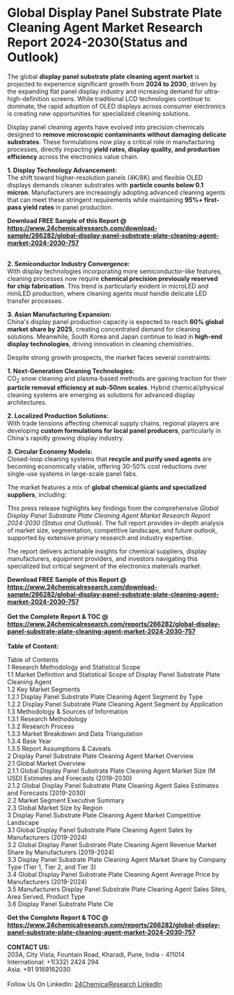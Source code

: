 <h1>Global Display Panel Substrate Plate Cleaning Agent Market Research Report 2024-2030(Status and Outlook)</h1><p>The global <strong>display panel substrate plate cleaning agent market</strong> is projected to experience significant growth from <strong>2024 to 2030</strong>, driven by the expanding flat panel display industry and increasing demand for ultra-high-definition screens. While traditional LCD technologies continue to dominate, the rapid adoption of OLED displays across consumer electronics is creating new opportunities for specialized cleaning solutions.</p><p>Display panel cleaning agents have evolved into precision chemicals designed to <strong>remove microscopic contaminants without damaging delicate substrates</strong>. These formulations now play a critical role in manufacturing processes, directly impacting <strong>yield rates, display quality, and production efficiency</strong> across the electronics value chain.</p><p><strong>1. Display Technology Advancement:</strong><br>
The shift toward higher-resolution panels (4K/8K) and flexible OLED displays demands cleaner substrates with <strong>particle counts below 0.1 micron</strong>. Manufacturers are increasingly adopting advanced cleaning agents that can meet these stringent requirements while maintaining <strong>95%+ first-pass yield rates</strong> in panel production.</p><div><b>Download FREE Sample of this Report @ 
            <a href="https://www.24chemicalresearch.com/download-sample/266282/global-display-panel-substrate-plate-cleaning-agent-market-2024-2030-757">
            https://www.24chemicalresearch.com/download-sample/266282/global-display-panel-substrate-plate-cleaning-agent-market-2024-2030-757</a></b></div><br><p><strong>2. Semiconductor Industry Convergence:</strong><br>
With display technologies incorporating more semiconductor-like features, cleaning processes now require <strong>chemical precision previously reserved for chip fabrication</strong>. This trend is particularly evident in microLED and miniLED production, where cleaning agents must handle delicate LED transfer processes.</p><p><strong>3. Asian Manufacturing Expansion:</strong><br>
China's display panel production capacity is expected to reach <strong>60% global market share by 2025</strong>, creating concentrated demand for cleaning solutions. Meanwhile, South Korea and Japan continue to lead in <strong>high-end display technologies</strong>, driving innovation in cleaning chemistries.</p><p>Despite strong growth prospects, the market faces several constraints:</p><p><strong>1. Next-Generation Cleaning Technologies:</strong><br>
CO<sub>2</sub> snow cleaning and plasma-based methods are gaining traction for their <strong>particle removal efficiency at sub-50nm scales</strong>. Hybrid chemical/physical cleaning systems are emerging as solutions for advanced display architectures.</p><p><strong>2. Localized Production Solutions:</strong><br>
With trade tensions affecting chemical supply chains, regional players are developing <strong>custom formulations for local panel producers</strong>, particularly in China's rapidly growing display industry.</p><p><strong>3. Circular Economy Models:</strong><br>
Closed-loop cleaning systems that <strong>recycle and purify used agents</strong> are becoming economically viable, offering 30-50% cost reductions over single-use systems in large-scale panel fabs.</p><p>The market features a mix of <strong>global chemical giants and specialized suppliers</strong>, including:</p><p>This press release highlights key findings from the comprehensive <em>Global Display Panel Substrate Plate Cleaning Agent Market Research Report 2024-2030 (Status and Outlook)</em>. The full report provides in-depth analysis of market size, segmentation, competitive landscape, and future outlook, supported by extensive primary research and industry expertise.</p><p>The report delivers actionable insights for chemical suppliers, display manufacturers, equipment providers, and investors navigating this specialized but critical segment of the electronics materials market.</p><div><b>Download FREE Sample of this Report @ 
            <a href="https://www.24chemicalresearch.com/download-sample/266282/global-display-panel-substrate-plate-cleaning-agent-market-2024-2030-757">
            https://www.24chemicalresearch.com/download-sample/266282/global-display-panel-substrate-plate-cleaning-agent-market-2024-2030-757</a></b></div><br><div><b>Get the Complete Report & TOC @ 
            <a href="https://www.24chemicalresearch.com/reports/266282/global-display-panel-substrate-plate-cleaning-agent-market-2024-2030-757">
            https://www.24chemicalresearch.com/reports/266282/global-display-panel-substrate-plate-cleaning-agent-market-2024-2030-757</a></b></div><br>
            <b>Table of Content:</b><p>Table of Contents<br />
1 Research Methodology and Statistical Scope<br />
1.1 Market Definition and Statistical Scope of Display Panel Substrate Plate Cleaning Agent<br />
1.2 Key Market Segments<br />
1.2.1 Display Panel Substrate Plate Cleaning Agent Segment by Type<br />
1.2.2 Display Panel Substrate Plate Cleaning Agent Segment by Application<br />
1.3 Methodology & Sources of Information<br />
1.3.1 Research Methodology<br />
1.3.2 Research Process<br />
1.3.3 Market Breakdown and Data Triangulation<br />
1.3.4 Base Year<br />
1.3.5 Report Assumptions & Caveats<br />
2 Display Panel Substrate Plate Cleaning Agent Market Overview<br />
2.1 Global Market Overview<br />
2.1.1 Global Display Panel Substrate Plate Cleaning Agent Market Size (M USD) Estimates and Forecasts (2019-2030)<br />
2.1.2 Global Display Panel Substrate Plate Cleaning Agent Sales Estimates and Forecasts (2019-2030)<br />
2.2 Market Segment Executive Summary<br />
2.3 Global Market Size by Region<br />
3 Display Panel Substrate Plate Cleaning Agent Market Competitive Landscape<br />
3.1 Global Display Panel Substrate Plate Cleaning Agent Sales by Manufacturers (2019-2024)<br />
3.2 Global Display Panel Substrate Plate Cleaning Agent Revenue Market Share by Manufacturers (2019-2024)<br />
3.3 Display Panel Substrate Plate Cleaning Agent Market Share by Company Type (Tier 1, Tier 2, and Tier 3)<br />
3.4 Global Display Panel Substrate Plate Cleaning Agent Average Price by Manufacturers (2019-2024)<br />
3.5 Manufacturers Display Panel Substrate Plate Cleaning Agent Sales Sites, Area Served, Product Type<br />
3.6 Display Panel Substrate Plate Cle</p><div><b>Get the Complete Report & TOC @ 
            <a href="https://www.24chemicalresearch.com/reports/266282/global-display-panel-substrate-plate-cleaning-agent-market-2024-2030-757">
            https://www.24chemicalresearch.com/reports/266282/global-display-panel-substrate-plate-cleaning-agent-market-2024-2030-757</a></b></div><br><b>CONTACT US:</b><br>
            203A, City Vista, Fountain Road, Kharadi, Pune, India - 411014<br>
            International: +1(332) 2424 294<br>
            Asia: +91 9169162030 <br><br>
            Follow Us On LinkedIn: <a href="https://www.linkedin.com/company/24chemicalresearch/">24ChemicalResearch LinkedIn</a>